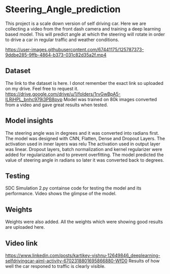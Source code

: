 # Steering_Angle_prediction
This project is a scale down version of self driving car. 
Here we are collecting a video from the front dash camera and training a deep learning based model. 
This will predict angle at which the steering will rotate in order to drive a car in regular traffic and weather conditions.


https://user-images.githubusercontent.com/67441175/125787373-9ddbe285-9ffb-4864-b373-031c82d35a2f.mp4





## Dataset
The link to the dataset is here. I donot remember the exact link so uploaded on my drive. Feel free to request it. 
https://drive.google.com/drive/u/1/folders/1rvGwBpA5-ILRjHPL_bnhc979i3PB8pyp
Model was trained on 80k images converted from a video and gave great results when tested.

## Model insights
The steering angle was in degrees and it was converted into radians first.
The model was designed with CNN, Flatten, Dense and Dropout Layers.
The activation used in inner layers was relu
The activation used in output layer was linear.
Dropout layers, batch normalization and kernel regularizer were added for regularization and to prevent overfitting.
The model predicted the value of steering angle in radians so later it was converted back to degrees.

## Testing
SDC Simulation 2.py containse code for testing the model and its performance. Video shows the glimpse of the model.

## Weights
Weights were also added. All the weights which were showing good results are uploaded here.

## Video link
https://www.linkedin.com/posts/kartikey-vishnu-12649846_deeplearning-selfdrivingcar-aiml-activity-6702318801695866880-WfD0
Results of how well the car responed to traffic is clearly visible.
